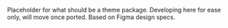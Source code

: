 Placeholder for what should be a theme package.
Developing here for ease only, will move once ported.
Based on Figma design specs.
